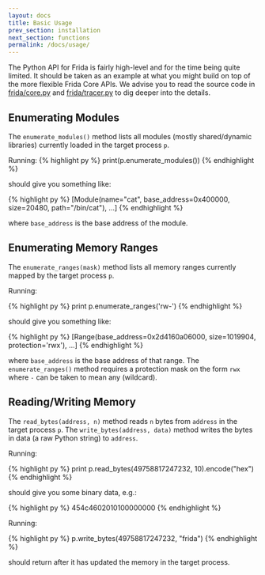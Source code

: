 ```yaml
---
layout: docs
title: Basic Usage
prev_section: installation
next_section: functions
permalink: /docs/usage/
---
```


The Python API for Frida is fairly high-level and for the time being quite
limited. It should be taken as an example at what you might build on top of
the more flexible Frida Core APIs. We advise you to read the source code in
[frida/core.py](https://github.com/frida/frida-python/blob/master/src/frida/core.py)
and [frida/tracer.py](https://github.com/frida/frida-python/blob/master/src/frida/tracer.py)
to dig deeper into the details.

## Enumerating Modules

The `enumerate_modules()` method lists all modules (mostly shared/dynamic
libraries) currently loaded in the target process `p`.

Running:
{% highlight py %}
print(p.enumerate_modules())
{% endhighlight %}

should give you something like:

{% highlight py %}
[Module(name="cat", base_address=0x400000, size=20480, path="/bin/cat"), ...]
{% endhighlight %}

where `base_address` is the base address of the module.

## Enumerating Memory Ranges

The `enumerate_ranges(mask)` method lists all memory ranges currently mapped
by the target process `p`.

Running:

{% highlight py %}
print p.enumerate_ranges('rw-')
{% endhighlight %}

should give you something like:

{% highlight py %}
[Range(base_address=0x2d4160a06000, size=1019904, protection='rwx'), ...]
{% endhighlight %}

where `base_address` is the base address of that range. The `enumerate_ranges()`
method requires a protection mask on the form `rwx` where `-` can be taken to
mean any (wildcard).

## Reading/Writing Memory

The `read_bytes(address, n)` method reads `n` bytes from `address` in the target
process `p`. The `write_bytes(address, data)` method writes the bytes in data
(a raw Python string) to `address`.

Running:

{% highlight py %}
print p.read_bytes(49758817247232, 10).encode("hex")
{% endhighlight %}

should give you some binary data, e.g.:

{% highlight py %}
454c4602010100000000
{% endhighlight %}

Running:

{% highlight py %}
p.write_bytes(49758817247232, "frida")
{% endhighlight %}

should return after it has updated the memory in the target process.
